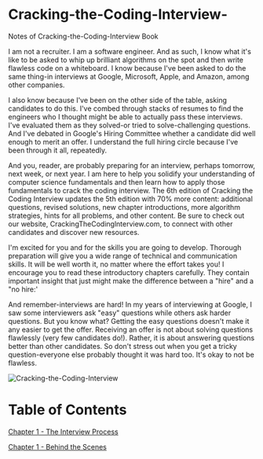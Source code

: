 # Cracking-the-Coding-Interview-

Notes of Cracking-the-Coding-Interview  Book

I am not a recruiter. I am a software engineer. And as such, I know what it's like to be asked to whip up brilliant algorithms on the spot and then write flawless code on a whiteboard. I know because I've been asked
to do the same thing-in interviews at Google, Microsoft, Apple, and Amazon, among other companies.

I also know because I've been on the other side of the table, asking candidates to do this. I've combed
through stacks of resumes to find the engineers who I thought might be able to actually pass these interviews. I've evaluated them as they solved-or tried to solve-challenging questions. And I've debated in Google's Hiring Committee whether a candidate did well enough to merit an offer. I understand the full
hiring circle because I've been through it all, repeatedly.

And you, reader, are probably preparing for an interview, perhaps tomorrow, next week, or next year. I am
here to help you solidify your understanding of computer science fundamentals and then learn how to
apply those fundamentals to crack the coding interview.
The 6th edition of Cracking the Coding Interview updates the 5th edition with 70% more content: additional
questions, revised solutions, new chapter introductions, more algorithm strategies, hints for all problems,
and other content. Be sure to check out our website, CrackingTheCodinglnterview.com, to connect with
other candidates and discover new resources.

I'm excited for you and for the skills you are going to develop. Thorough preparation will give you a wide
range of technical and communication skills. It will be well worth it, no matter where the effort takes you!
I encourage you to read these introductory chapters carefully. They contain important insight that just
might make the difference between a "hire" and a "no hire:'

And remember-interviews are hard! In my years of interviewing at Google, I saw some interviewers
ask "easy" questions while others ask harder questions. But you know what? Getting the easy questions
doesn't make it any easier to get the offer. Receiving an offer is not about solving questions flawlessly (very
few candidates do!). Rather, it is about answering questions better than other candidates. So don't stress out
when you get a tricky question-everyone else probably thought it was hard too. It's okay to not be flawless.

![Cracking-the-Coding-Interview](https://i.ebayimg.com/images/g/OQ4AAOSweXdfBiAy/s-l500.jpg)


# Table of Contents

[Chapter 1 - The Interview Process](https://github.com/MAHMOUDRR707/Cracking-the-Coding-Interview-/blob/master/The%20Interview%20Process/Cracking%20the%20Coding%20Interview%20.pdf)

[Chapter 1 - Behind the Scenes](https://github.com/MAHMOUDRR707/Cracking-the-Coding-Interview-/blob/master/Behind%20the%20Scenes/Cracking%20the%20Coding%20Interview%20.pdf)
